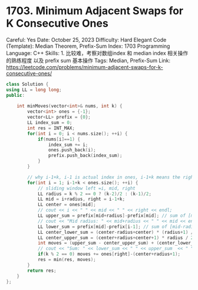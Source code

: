 # 1703. Minimum Adjacent Swaps for K Consecutive Ones

Careful: Yes
Date: October 25, 2023
Difficulty: Hard
Elegant Code (Template): Median Theorem, Prefix-Sum
Index: 1703
Programming Language: C++
Skills: 1. 比较难，考察对数组index 和 median index 相关操作的熟练程度 以及 prefix sum 基本操作
Tags: Median, Prefix-Sum
Link: https://leetcode.com/problems/minimum-adjacent-swaps-for-k-consecutive-ones/

```cpp
class Solution {
using LL = long long;
public:
    
    int minMoves(vector<int>& nums, int k) {
        vector<int> ones = {-1};
        vector<LL> prefix = {0};
        LL index_sum = 0;
        int res = INT_MAX;
        for(int i = 0; i < nums.size(); ++i) {
            if(nums[i]==1) {
                index_sum += i;
                ones.push_back(i);
                prefix.push_back(index_sum);
            }
        }

        // why i-1+k, i-1 is actual index in ones, i-1+k means the right of sliding window is within the array range
        for(int i = 1; i-1+k < ones.size(); ++i) {  
            // sliding window left =i, mid, right
            LL radius = k % 2 == 0 ? (k-2)/2 : (k-1)/2;
            LL mid = i+radius, right = i-1+k;
            LL center = ones[mid];
            // cout << i << " " << mid << " " << right << endl;
            LL upper_sum = prefix[mid+radius]-prefix[mid]; // sum of [mid+1 ... mid+radius]
            // cout << "Mid radius: " << mid+radius << " " << mid << endl;
            LL lower_sum = prefix[mid]-prefix[i-1]; // sum of [mid-radius ... mid]
            LL center_lower_sum = (center-radius+center) * (radius+1) / 2;
            LL center_upper_sum = (center+radius+center+1) * radius / 2;
            int moves = (upper_sum - center_upper_sum) + (center_lower_sum - lower_sum);
            // cout << "Sum: " << lower_sum << " " << upper_sum  << " " << center_lower_sum << " " << center_upper_sum << endl;
            if(k % 2 == 0) moves += ones[right]-(center+radius+1);
            res = min(res, moves);
        }
        return res;
    }
};
```